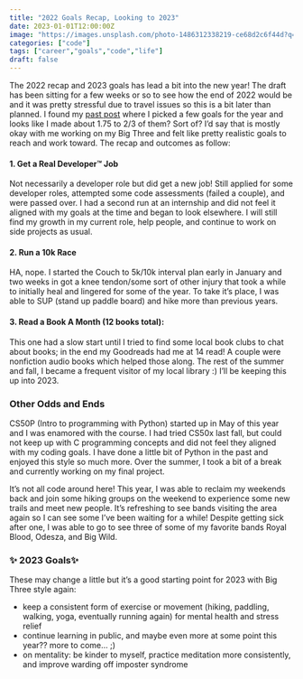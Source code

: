```yaml
---
title: "2022 Goals Recap, Looking to 2023"
date: 2023-01-01T12:00:00Z
image: "https://images.unsplash.com/photo-1486312338219-ce68d2c6f44d?q=80&w=2072&auto=format&fit=crop&ixlib=rb-4.0.3&ixid=M3wxMjA3fDB8MHxwaG90by1wYWdlfHx8fGVufDB8fHx8fA%3D%3D"
categories: ["code"]
tags: ["career","goals","code","life"]
draft: false
---
```


The 2022 recap and 2023 goals has lead a bit into the new year! The draft has been sitting for a few weeks or so to see how the end of 2022 would be and it was pretty stressful due to travel issues so this is a bit later than planned. I found my [past post](https://craft-and-code.netlify.app/new-years-goals/) where I picked a few goals for the year and looks like I made about 1.75 to 2/3 of them? Sort of? I’d say that is mostly okay with me working on my Big Three and felt like pretty realistic goals to reach and work toward. The recap and outcomes as follow:

#### 1. Get a Real Developer™ Job
Not necessarily a developer role but did get a new job! Still applied for some developer roles, attempted some code assessments (failed a couple), and were passed over. I had a second run at an internship and did not feel it aligned with my goals at the time and began to look elsewhere. I will still find my growth in my current role, help people, and continue to work on side projects as usual.

#### 2. Run a 10k Race
HA, nope. I started the Couch to 5k/10k interval plan early in January and two weeks in got a knee tendon/some sort of other injury that took a while to initially heal and lingered for some of the year. To take it’s place, I was able to SUP (stand up paddle board) and hike more than previous years.

#### 3. Read a Book A Month (12 books total):
This one had a slow start until I tried to find some local book clubs to chat about books; in the end my Goodreads had me at 14 read! A couple were nonfiction audio books which helped those along. The rest of the summer and fall, I became a frequent visitor of my local library :) I’ll be keeping this up into 2023.

### Other Odds and Ends
CS50P (Intro to programming with Python) started up in May of this year and I was enamored with the course. I had tried CS50x last fall, but could not keep up with C programming concepts and did not feel they aligned with my coding goals. I have done a little bit of Python in the past and enjoyed this style so much more. Over the summer, I took a bit of a break and currently working on my final project.

It’s not all code around here! This year, I was able to reclaim my weekends back and join some hiking groups on the weekend to experience some new trails and meet new people. It’s refreshing to see bands visiting the area again so I can see some I’ve been waiting for a while! Despite getting sick after one, I was able to go to see three of some of my favorite bands Royal Blood, Odesza, and Big Wild.

### ✨ 2023 Goals✨
These may change a little but it’s a good starting point for 2023 with Big Three style again:
- keep a consistent form of exercise or movement (hiking, paddling, walking, yoga, eventually running again) for mental health and stress relief
- continue learning in public, and maybe even more at some point this year?? more to come… ;)
- on mentality: be kinder to myself, practice meditation more consistently, and improve warding off imposter syndrome
